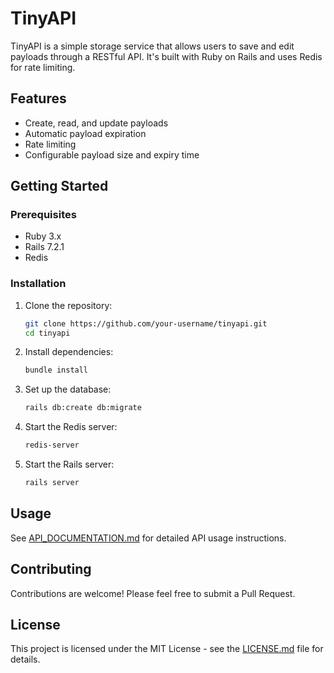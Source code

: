 # TinyAPI

TinyAPI is a simple storage service that allows users to save and edit payloads through a RESTful API. It's built with Ruby on Rails and uses Redis for rate limiting.

## Features

- Create, read, and update payloads
- Automatic payload expiration
- Rate limiting
- Configurable payload size and expiry time

## Getting Started

### Prerequisites

- Ruby 3.x
- Rails 7.2.1
- Redis

### Installation

1. Clone the repository:
   ```bash
   git clone https://github.com/your-username/tinyapi.git
   cd tinyapi
   ```

2. Install dependencies:
   ```bash
   bundle install
   ```

3. Set up the database:
   ```bash
   rails db:create db:migrate
   ```

4. Start the Redis server:
   ```bash
   redis-server
   ```

5. Start the Rails server:
   ```bash
   rails server
   ```

## Usage

See [API_DOCUMENTATION.md](API_DOCUMENTATION.md) for detailed API usage instructions.

## Contributing

Contributions are welcome! Please feel free to submit a Pull Request.

## License

This project is licensed under the MIT License - see the [LICENSE.md](LICENSE.md) file for details.
